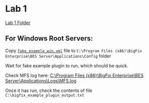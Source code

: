 # Lab 1

[Lab 1 Folder](../Lab_1/)

## For Windows Root Servers:

Copy [`fake_example_win.xml`](fake_example_win.xml) file to `C:\Program Files (x86)\BigFix Enterprise\BES Server\Applications\Config` folder

Wait for fake example plugin to run, which should be quick.

Check MFS log here: [C:\Program Files (x86)\BigFix Enterprise\BES Server\Applications\Logs\MFS.log](<file:///C:/Program Files (x86)/BigFix Enterprise/BES Server/Applications/Logs/MFS.log>)

Once it has run, check the contents of file `C:\bigfix_example_plugin_output.txt`
